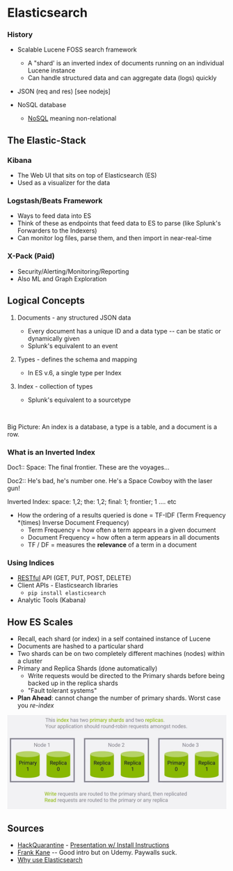 # Elasticsearch

### History

- Scalable Lucene FOSS search framework

  - A "shard' is an inverted index of documents running on an individual Lucene instance
  - Can handle structured data and can aggregate data (logs) quickly

- JSON (req and res) [see nodejs]

- NoSQL database

  - [NoSQL](https://en.wikipedia.org/wiki/NoSQL) meaning non-relational
  

## The Elastic-Stack

### Kibana

- The Web UI that sits on top of Elasticsearch (ES)
- Used as a visualizer for the data

### Logstash/Beats Framework

- Ways to feed data into ES
- Think of these as endpoints that feed data to ES to parse (like Splunk's Forwarders to the Indexers)
- Can monitor log files, parse them, and then import in near-real-time

### X-Pack (Paid)

- Security/Alerting/Monitoring/Reporting
- Also ML and Graph Exploration



## Logical Concepts

1. Documents - any structured JSON data
   - Every document has a unique ID and a data type -- can be static or dynamically given
   - Splunk's equivalent to an event
2. Types - defines the schema and mapping
   - In ES v.6, a single type per Index

3. Index - collection of types
   - Splunk's equivalent to a sourcetype

<br>

Big Picture: An index is a database, a type is a table, and a document is a row.


### What is an Inverted Index

Doc1:: Space: The final frontier. These are the voyages...

Doc2:: He's bad, he's number one. He's a Space Cowboy with the laser gun!

Inverted Index: space: 1,2; the: 1,2; final: 1; frontier; 1 .... etc

- How the ordering of a results queried is done = TF-IDF (Term Frequency *(times) Inverse Document Frequency)
  - Term Frequency = how often a term appears in a given document
  - Document Frequency = how often a term appears in all documents
  - TF / DF = measures the **relevance** of a term in a document


### Using Indices

- [RESTful](https://restfulapi.net/) API (GET, PUT, POST, DELETE)
- Client APIs - Elasticsearch libraries
  - `pip install elasticsearch`
- Analytic Tools (Kabana)


## How ES Scales

- Recall, each shard (or index) in a self contained instance of Lucene
- Documents are hashed to a particular shard
- Two shards can be on two completely different machines (nodes) within a cluster
- Primary and Replica Shards (done automatically)
  - Write requests would be directed to the Primary shards before being backed up in the replica shards
  - "Fault tolerant systems"
- **Plan Ahead**: cannot change the number of primary shards. Worst case you *re-index*

![shards](assets/shards.png)


## Sources

- [HackQuarantine](https://hackquarantine.com/) - [Presentation w/ Install Instructions](https://amboulouma.github.io/elasticssearch-workshop/)
- [Frank Kane](https://www.youtube.com/watch?v=C3tlMqaNSaI) -- Good intro but on Udemy. Paywalls suck.
- [Why use Elasticsearch](https://www.youtube.com/watch?v=yZJfsUOHJjg)
